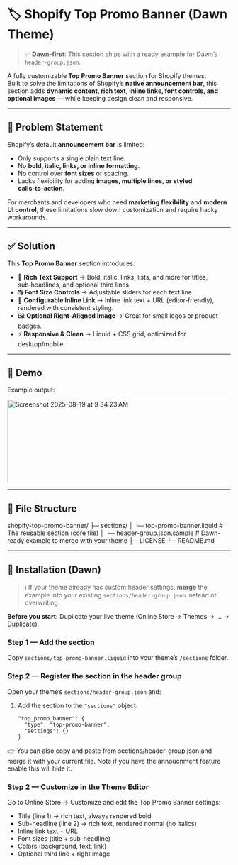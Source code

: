 # 🏷 Shopify Top Promo Banner (Dawn Theme)

> ✅ **Dawn‑first**: This section ships with a ready example for Dawn’s `header-group.json`.  

A fully customizable **Top Promo Banner** section for Shopify themes.  
Built to solve the limitations of Shopify’s **native announcement bar**, this section adds **dynamic content, rich text, inline links, font controls, and optional images** — while keeping design clean and responsive.

---

## 🚨 Problem Statement
Shopify’s default **announcement bar** is limited:
- Only supports a single plain text line.
- No **bold, italic, links, or inline formatting**.
- No control over **font sizes** or spacing.
- Lacks flexibility for adding **images, multiple lines, or styled calls‑to‑action**.

For merchants and developers who need **marketing flexibility** and **modern UI control**, these limitations slow down customization and require hacky workarounds.

---

## ✅ Solution
This **Top Promo Banner** section introduces:
- 🎨 **Rich Text Support** → Bold, italic, links, lists, and more for titles, sub‑headlines, and optional third lines.
- 🔠 **Font Size Controls** → Adjustable sliders for each text line.
- 🔗 **Configurable Inline Link** → Inline link text + URL (editor‑friendly), rendered with consistent styling.
- 🖼 **Optional Right‑Aligned Image** → Great for small logos or product badges.
- ⚡ **Responsive & Clean** → Liquid + CSS grid, optimized for desktop/mobile.

---

## 📸 Demo
Example output:

<img width="1351" height="188" alt="Screenshot 2025-08-19 at 9 34 23 AM" src="https://github.com/user-attachments/assets/11a8e3be-604e-4134-a1c3-41f4cebcd7d3" />

---

## 📂 File Structure

shopify-top-promo-banner/
├─ sections/
│ └─ top-promo-banner.liquid # The reusable section (core file)
│ └─ header-group.json.sample # Dawn-ready example to merge with your theme
├─ LICENSE
└─ README.md


---

## 🚀 Installation (Dawn)

> ℹ️ If your theme already has custom header settings, **merge** the example into your existing `sections/header-group.json` instead of overwriting.

**Before you start:** Duplicate your live theme (Online Store → Themes → … → Duplicate).

### Step 1 — Add the section
Copy `sections/top-promo-banner.liquid` into your theme’s `/sections` folder.

### Step 2 — Register the section in the header group
Open your theme’s `sections/header-group.json` and:

1. Add the section to the `"sections"` object:
   ```jsonc
   "top_promo_banner": {
     "type": "top-promo-banner",
     "settings": {}
   }

👉 You can also copy and paste from sections/header-group.json and merge it with your current file. Note if you have the annoucnment feature enable this will hide it. 

### Step 2 — Customize in the Theme Editor

Go to Online Store → Customize and edit the Top Promo Banner settings:
- Title (line 1) → rich text, always rendered bold
- Sub-headline (line 2) → rich text, rendered normal (no italics)
- Inline link text + URL
- Font sizes (title + sub-headline)
- Colors (background, text, link)
- Optional third line + right image

